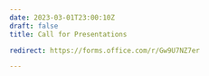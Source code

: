 ```yaml
---
date: 2023-03-01T23:00:10Z
draft: false
title: Call for Presentations

redirect: https://forms.office.com/r/Gw9U7NZ7er

---
```

